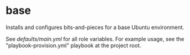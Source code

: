 base
====

Installs and configures bits-and-pieces for a base Ubuntu environment.

See _defaults/main.yml_ for all role variables. For example usage, see
the "playbook-provision.yml" playbook at the project root.
